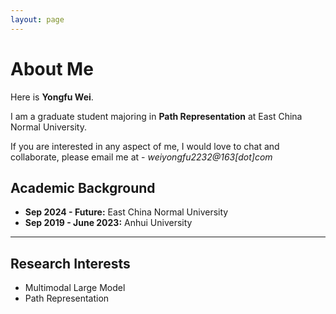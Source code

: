 ```yaml
---
layout: page
---
```


# About Me

<!-- <img src="https://caihanlin.com/caihanlin.jpg" class="floatpic" width="360" height="480"> -->

Here is **Yongfu Wei**.

I am a graduate student majoring in **Path Representation** at East China Normal University. 

If you are interested in any aspect of me, I would love to chat and collaborate, please email me at - *weiyongfu2232@163[dot]com*

## Academic Background

- **Sep 2024 - Future:** East China Normal University
- **Sep 2019 - June 2023:** Anhui University 


---

## Research Interests

- Multimodal Large Model
- Path Representation



